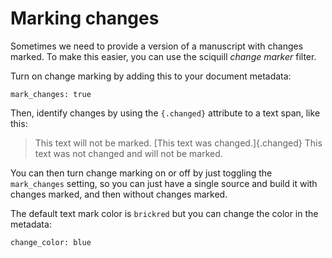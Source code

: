 # Marking changes

Sometimes we need to provide a version of a manuscript with changes marked. To make this easier, you can use the sciquill *change marker* filter. 



Turn on change marking by adding this to your document metadata:

```
mark_changes: true
```

Then, identify changes by using the `{.changed}` attribute to a text span, like this:

> This text will not be marked. [This text was changed.]{.changed} This text was not changed and will not be marked.

You can then turn change marking on or off by just toggling the `mark_changes` setting, so you can just have a single source and build it with changes marked, and then without changes marked.

The default text mark color is `brickred` but you can change the color in the metadata:

```
change_color: blue
```
